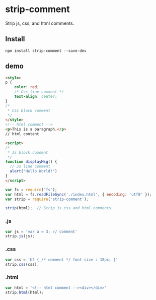 strip-comment
=============

Strip js, css, and html comments.
## Install
```
npm install strip-comment --save-dev
```
## demo
```html
<style>
p {
    color: red;
    /* Css line comment */
    text-align: center;
}
/*
 * Css block comment 
 */
</style>
<!-- html comment -->
<p>This is a paragraph.</p>
// html content

<script>
/*
 * Js block comemnt
 */
function displayMsg() {
  // Js line comment
  alert("Hello World!")
}
</script>

```
```js
var fs = require('fs');
var html = fs.readFileSync('./index.html', { encoding: 'utf8' });
var strip = require('strip-comment');

strip(html);  // Strip js css and html comments.
```

### .js
```js
var js = 'var a = 3; // comment'
strip.js(js);
```

### .css
```js
var css = 'h2 { /* comment */ font-size : 18px; }'
strip.css(css);
```

### .html
```js
var html = '<!-- html comment --><div></div>'
strip.html(html);
```
